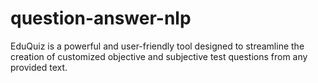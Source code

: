# question-answer-nlp
EduQuiz is a powerful and user-friendly tool designed to streamline the creation of customized objective and subjective test questions from any provided text. 

